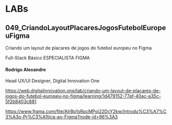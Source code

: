 # LABs

## 049_CriandoLayoutPlacaresJogosFutebolEuropeuFigma

Criando um layout de placares de jogos do futebol europeu no Figma

Full-Stack Básico ESPECIALISTA FIGMA

#### Rodrigo Alexandre
Head UX/UI Designer, Digital Innovation One

https://web.digitalinnovation.one/lab/criando-um-layout-de-placares-de-jogos-do-futebol-europeu-no-figma/learning/1d479152-77af-40ac-a35c-5f2b8403c881

https://www.figma.com/file/AlrBp1sRpcMPoi22DcY2kw/Introdu%C3%A7%C3%A3o-Pr%C3%A1tica-ao-Figma?node-id=96%3A3

